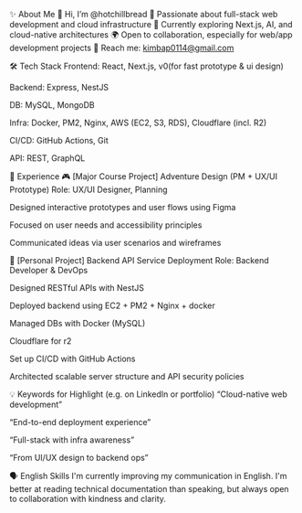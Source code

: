 ✨ About Me
👋 Hi, I’m @hotchillbread
🚀 Passionate about full-stack web development and cloud infrastructure
🎯 Currently exploring Next.js, AI, and cloud-native architectures
🌍 Open to collaboration, especially for web/app development projects
📧 Reach me: kimbap0114@gmail.com

🛠 Tech Stack
Frontend: React, Next.js, v0(for fast prototype & ui design)

Backend: Express, NestJS

DB: MySQL, MongoDB

Infra: Docker, PM2, Nginx, AWS (EC2, S3, RDS), Cloudflare (incl. R2)

CI/CD: GitHub Actions, Git

API: REST, GraphQL

💼 Experience
🎮 [Major Course Project] Adventure Design (PM + UX/UI Prototype)
Role: UX/UI Designer, Planning

Designed interactive prototypes and user flows using Figma

Focused on user needs and accessibility principles

Communicated ideas via user scenarios and wireframes

🧩 [Personal Project] Backend API Service Deployment
Role: Backend Developer & DevOps

Designed RESTful APIs with NestJS

Deployed backend using EC2 + PM2 + Nginx + docker

Managed DBs with Docker (MySQL)

Cloudflare for r2

Set up CI/CD with GitHub Actions

Architected scalable server structure and API security policies

💡 Keywords for Highlight (e.g. on LinkedIn or portfolio)
“Cloud-native web development”

“End-to-end deployment experience”

“Full-stack with infra awareness”

“From UI/UX design to backend ops”

🗣 English Skills
I'm currently improving my communication in English. I'm better at reading technical documentation than speaking, but always open to collaboration with kindness and clarity.
